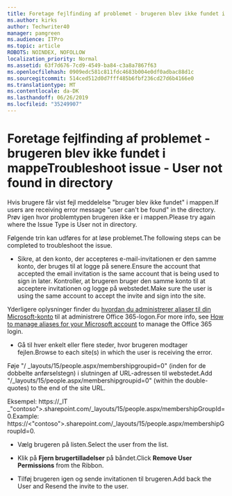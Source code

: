 ```yaml
---
title: Foretage fejlfinding af problemet - brugeren blev ikke fundet i mappe
ms.author: kirks
author: Techwriter40
manager: pamgreen
ms.audience: ITPro
ms.topic: article
ROBOTS: NOINDEX, NOFOLLOW
localization_priority: Normal
ms.assetid: 63f7d676-7cd9-4549-ba84-c3a8a7867f63
ms.openlocfilehash: 0909edc581c811fdc4683b004e0df0adbac88d1c
ms.sourcegitcommit: 514ced512d0d7fff485b6fbf236cd27d6b4166e0
ms.translationtype: MT
ms.contentlocale: da-DK
ms.lasthandoff: 06/26/2019
ms.locfileid: "35249907"
---
```

# <a name="troubleshoot-issue---user-not-found-in-directory"></a><span data-ttu-id="17697-102">Foretage fejlfinding af problemet - brugeren blev ikke fundet i mappe</span><span class="sxs-lookup"><span data-stu-id="17697-102">Troubleshoot issue - User not found in directory</span></span>

<span data-ttu-id="17697-103">Hvis brugere får vist fejl meddelelse "bruger blev ikke fundet" i mappen.</span><span class="sxs-lookup"><span data-stu-id="17697-103">If users are receiving error message "user can't be found" in the directory.</span></span> <span data-ttu-id="17697-104">Prøv igen hvor problemtypen brugeren ikke er i mappen.</span><span class="sxs-lookup"><span data-stu-id="17697-104">Please try again where the Issue Type is User not in directory.</span></span>

<span data-ttu-id="17697-105">Følgende trin kan udføres for at løse problemet.</span><span class="sxs-lookup"><span data-stu-id="17697-105">The following steps can be completed to troubleshoot the issue.</span></span>

- <span data-ttu-id="17697-106">Sikre, at den konto, der accepteres e-mail-invitationen er den samme konto, der bruges til at logge på senere.</span><span class="sxs-lookup"><span data-stu-id="17697-106">Ensure the account that accepted the email invitation is the same account that is being used to sign in later.</span></span> <span data-ttu-id="17697-107">Kontroller, at brugeren bruger den samme konto til at acceptere invitationen og logge på webstedet.</span><span class="sxs-lookup"><span data-stu-id="17697-107">Make sure the user is using the same account to accept the invite and sign into the site.</span></span> 

<span data-ttu-id="17697-108">Yderligere oplysninger finder du [hvordan du administrerer aliaser til din Microsoft-konto</a> til at administrere Office 365-logon](https://support.microsoft.com/help/12407/microsoft-account-how-to-manage-aliases).</span><span class="sxs-lookup"><span data-stu-id="17697-108">For more info, see [How to manage aliases for your Microsoft account</a> to manage the Office 365 login](https://support.microsoft.com/help/12407/microsoft-account-how-to-manage-aliases).</span></span> 

- <span data-ttu-id="17697-109">Gå til hver enkelt eller flere steder, hvor brugeren modtager fejlen.</span><span class="sxs-lookup"><span data-stu-id="17697-109">Browse to each site(s) in which the user is receiving the error.</span></span> 

<span data-ttu-id="17697-110">Føje "/ _layouts/15/people.aspx/membershipgroupid=0" (inden for de dobbelte anførselstegn) i slutningen af URL-adressen til webstedet.</span><span class="sxs-lookup"><span data-stu-id="17697-110">Add "/_layouts/15/people.aspx/membershipgroupid=0" (within the double-quotes) to the end of the site URL.</span></span> 

<span data-ttu-id="17697-111">Eksempel: https://_lT _"contoso">.sharepoint.com/_layouts/15/people.aspx/membershipGroupId=0.</span><span class="sxs-lookup"><span data-stu-id="17697-111">Example: https://<"contoso">.sharepoint.com/_layouts/15/people.aspx/membershipGroupId=0.</span></span>

- <span data-ttu-id="17697-112">Vælg brugeren på listen.</span><span class="sxs-lookup"><span data-stu-id="17697-112">Select the user from the list.</span></span>

- <span data-ttu-id="17697-113">Klik på **Fjern brugertilladelser** på båndet.</span><span class="sxs-lookup"><span data-stu-id="17697-113">Click **Remove User Permissions** from the Ribbon.</span></span> 
-  <span data-ttu-id="17697-114">Tilføj brugeren igen og sende invitationen til brugeren.</span><span class="sxs-lookup"><span data-stu-id="17697-114">Add back the User and Resend the invite to the user.</span></span>

